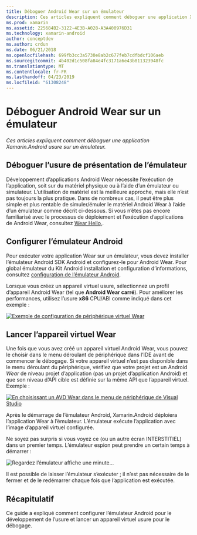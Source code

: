 ```yaml
---
title: Déboguer Android Wear sur un émulateur
description: Ces articles expliquent comment déboguer une application Xamarin.Android usure sur un émulateur.
ms.prod: xamarin
ms.assetid: 225684B2-3122-4E3B-A028-A3A400976D31
ms.technology: xamarin-android
author: conceptdev
ms.author: crdun
ms.date: 06/21/2018
ms.openlocfilehash: 699fb3cc3a5730e8ab2c677feb7cdfbdcf106aeb
ms.sourcegitcommit: 4b402d1c508fa84e4fc3171a6e43b811323948fc
ms.translationtype: MT
ms.contentlocale: fr-FR
ms.lasthandoff: 04/23/2019
ms.locfileid: "61308248"
---
```

# <a name="debug-android-wear-on-an-emulator"></a>Déboguer Android Wear sur un émulateur

_Ces articles expliquent comment déboguer une application Xamarin.Android usure sur un émulateur._

## <a name="debug-wear-on-emulator-overview"></a>Déboguer l’usure de présentation de l’émulateur

Développement d’applications Android Wear nécessite l’exécution de l’application, soit sur du matériel physique ou à l’aide d’un émulateur ou simulateur. L’utilisation de matériel est la meilleure approche, mais elle n’est pas toujours la plus pratique. Dans de nombreux cas, il peut être plus simple et plus rentable de simuler/émuler le matériel Android Wear à l’aide d’un émulateur comme décrit ci-dessous. Si vous n’êtes pas encore familiarisé avec le processus de déploiement et l’exécution d’applications de Android Wear, consultez [Wear Hello,](~/android/wear/get-started/hello-wear.md).

## <a name="configure-the-android-emulator"></a>Configurer l’émulateur Android

Pour exécuter votre application Wear sur un émulateur, vous devez installer l’émulateur Android SDK Android et configurez-le pour Android Wear. Pour global émulateur du Kit Android installation et configuration d’informations, consultez [configuration de l’émulateur Android](~/android/get-started/installation/android-emulator/index.md).

Lorsque vous créez un appareil virtuel usure, sélectionnez un profil d’appareil Android Wear (tel que **Android Wear carré**). Pour améliorer les performances, utilisez l’usure **x86** CPU/ABI comme indiqué dans cet exemple :

[![Exemple de configuration de périphérique virtuel Wear](debug-on-emulator-images/01-wear-avd-example-sml.png)](debug-on-emulator-images/01-wear-avd-example.png#lightbox)


## <a name="launch-the-wear-virtual-device"></a>Lancer l’appareil virtuel Wear 

Une fois que vous avez créé un appareil virtuel Android Wear, vous pouvez le choisir dans le menu déroulant de périphérique dans l’IDE avant de commencer le débogage. Si votre appareil virtuel n’est pas disponible dans le menu déroulant du périphérique, vérifiez que votre projet est un Android *Wear* de niveau projet d’application (pas un projet d’application Android) et que son niveau d’API cible est définie sur la même API que l’appareil virtuel. Exemple :

[![En choisissant un AVD Wear dans le menu de périphérique de Visual Studio](debug-on-emulator-images/vs/choose-wear-sim.png)](debug-on-emulator-images/vs/choose-wear-sim.png#lightbox)

Après le démarrage de l’émulateur Android, Xamarin.Android déploiera l’application Wear à l’émulateur. L’émulateur exécute l’application avec l’image d’appareil virtuel configurée.

Ne soyez pas surpris si vous voyez ce (ou un autre écran INTERSTITIEL) dans un premier temps. L’émulateur espion peut prendre un certain temps à démarrer : 

![Regardez l’émulateur affiche une minute...](debug-on-emulator-images/please-wait.png)

Il est possible de laisser l’émulateur s’exécuter ; il n’est pas nécessaire de le fermer et de le redémarrer chaque fois que l’application est exécutée.

 
## <a name="summary"></a>Récapitulatif
 
Ce guide a expliqué comment configurer l’émulateur Android pour le développement de l’usure et lancer un appareil virtuel usure pour le débogage.
